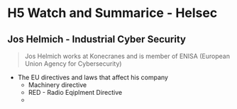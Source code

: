 # H5 Watch and Summarice - Helsec

## Jos Helmich - Industrial Cyber Security
> Jos Helmich works at Konecranes and is member of ENISA (European Union Agency for Cybersecurity)

* The EU directives and laws that affect his company
  * Machinery directive  
  * RED - Radio Eqiplment Directive
  * 
